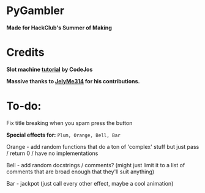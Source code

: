 # PyGambler

**Made for HackClub's Summer of Making**

# Credits

**Slot machine [tutorial](https://www.youtube.com/watch?v=boI2B4Gpp34) by CodeJos**

**Massive thanks to [JelyMe314](https://github.com/JelyMe314) for his contributions.**

# To-do:
Fix title breaking when you spam press the button

**Special effects for:**
`Plum, Orange, Bell, Bar`

Orange - add random functions that do a ton of 'complex' stuff but just pass / return 0 / have no implementations

Bell - add random docstrings / comments?
(might just limit it to a list of comments that are broad enough that they'll suit anything)

Bar - jackpot (just call every other effect, maybe a cool animation)